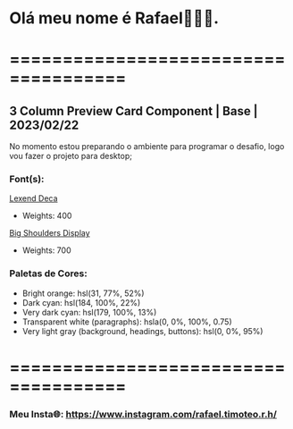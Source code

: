# Olá meu nome é Rafael👋👋👋.

# ===================================== 

## 3 Column Preview Card Component | Base | 2023/02/22
No momento estou preparando o ambiente para programar o desafio, logo vou fazer o projeto para desktop;

### Font(s):

[Lexend Deca](https://fonts.google.com/specimen/Lexend+Deca)
- Weights: 400

[Big Shoulders Display](https://fonts.google.com/specimen/Big+Shoulders+Display)
- Weights: 700

### Paletas de Cores:

- Bright orange: hsl(31, 77%, 52%)
- Dark cyan: hsl(184, 100%, 22%)
- Very dark cyan: hsl(179, 100%, 13%)
- Transparent white (paragraphs): hsla(0, 0%, 100%, 0.75)
- Very light gray (background, headings, buttons): hsl(0, 0%, 95%)

# ===================================== 

### Meu Insta🌐: https://www.instagram.com/rafael.timoteo.r.h/
